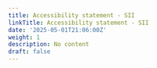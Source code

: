 ```yaml
---
title: Accessibility statement - SII
linkTitle: Accessibility statement - SII
date: '2025-05-01T21:06:00Z'
weight: 1
description: No content
draft: false
---
```



